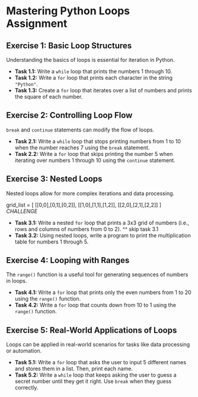 # Mastering Python Loops Assignment

## Exercise 1: Basic Loop Structures

Understanding the basics of loops is essential for iteration in Python.

- **Task 1.1:** Write a `while` loop that prints the numbers 1 through 10.
- **Task 1.2:** Write a `for` loop that prints each character in the string `"Python"`.
- **Task 1.3:** Create a `for` loop that iterates over a list of numbers and prints the square of each number.


## Exercise 2: Controlling Loop Flow

`break` and `continue` statements can modify the flow of loops.

- **Task 2.1:** Write a `while` loop that stops printing numbers from 1 to 10 when the number reaches 7 using the `break` statement.
- **Task 2.2:** Write a `for` loop that skips printing the number 5 when iterating over numbers 1 through 10 using the `continue` statement.

## Exercise 3: Nested Loops

Nested loops allow for more complex iterations and data processing.

grid_list = [
[[0,0],[0,1],[0,2]],
[[1,0],[1,1],[1,2]],
[[2,0],[2,1],[2,2]]
]
_CHALLENGE_

- **Task 3.1:** Write a nested `for` loop that prints a 3x3 grid of numbers (i.e., rows and columns of numbers from 0 to 2).
  ^^ skip task 3.1
- **Task 3.2:** Using nested loops, write a program to print the multiplication table for numbers 1 through 5.

## Exercise 4: Looping with Ranges

The `range()` function is a useful tool for generating sequences of numbers in loops.

- **Task 4.1:** Write a `for` loop that prints only the even numbers from 1 to 20 using the `range()` function.
- **Task 4.2:** Write a `for` loop that counts down from 10 to 1 using the `range()` function.

## Exercise 5: Real-World Applications of Loops

Loops can be applied in real-world scenarios for tasks like data processing or automation.

- **Task 5.1:** Write a `for` loop that asks the user to input 5 different names and stores them in a list. Then, print each name.
- **Task 5.2:** Write a `while` loop that keeps asking the user to guess a secret number until they get it right. Use `break` when they guess correctly.

